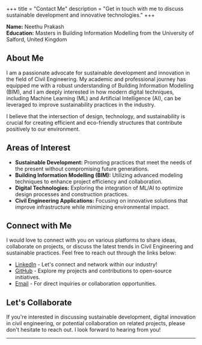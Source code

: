 +++
title = "Contact Me"
description = "Get in touch with me to discuss sustainable development and innovative technologies."
+++

**Name:** Neethu Prakash  
**Education:** Masters in Building Information Modelling from the University of Salford, United Kingdom

## About Me

I am a passionate advocate for sustainable development and innovation in the field of Civil Engineering. My academic and professional journey has equipped me with a robust understanding of Building Information Modelling (BIM), and I am deeply interested in how modern digital techniques, including Machine Learning (ML) and Artificial Intelligence (AI), can be leveraged to improve sustainability practices in the industry.

I believe that the intersection of design, technology, and sustainability is crucial for creating efficient and eco-friendly structures that contribute positively to our environment. 

## Areas of Interest

- **Sustainable Development:** Promoting practices that meet the needs of the present without compromising future generations.
- **Building Information Modelling (BIM):** Utilizing advanced modeling techniques to enhance project efficiency and collaboration.
- **Digital Technologies:** Exploring the integration of ML/AI to optimize design processes and construction practices.
- **Civil Engineering Applications:** Focusing on innovative solutions that improve infrastructure while minimizing environmental impact.

## Connect with Me

I would love to connect with you on various platforms to share ideas, collaborate on projects, or discuss the latest trends in Civil Engineering and sustainable practices. Feel free to reach out through the links below:

- [LinkedIn](https://www.linkedin.com/in/johndoe) - Let's connect and network within our industry!
- [GitHub](https://github.com/johndoe) - Explore my projects and contributions to open-source initiatives.
- [Email](mailto:johndoe@example.com) - For direct inquiries or collaboration opportunities.

## Let's Collaborate

If you're interested in discussing sustainable development, digital innovation in civil engineering, or potential collaboration on related projects, please don't hesitate to reach out. I look forward to hearing from you!

---
